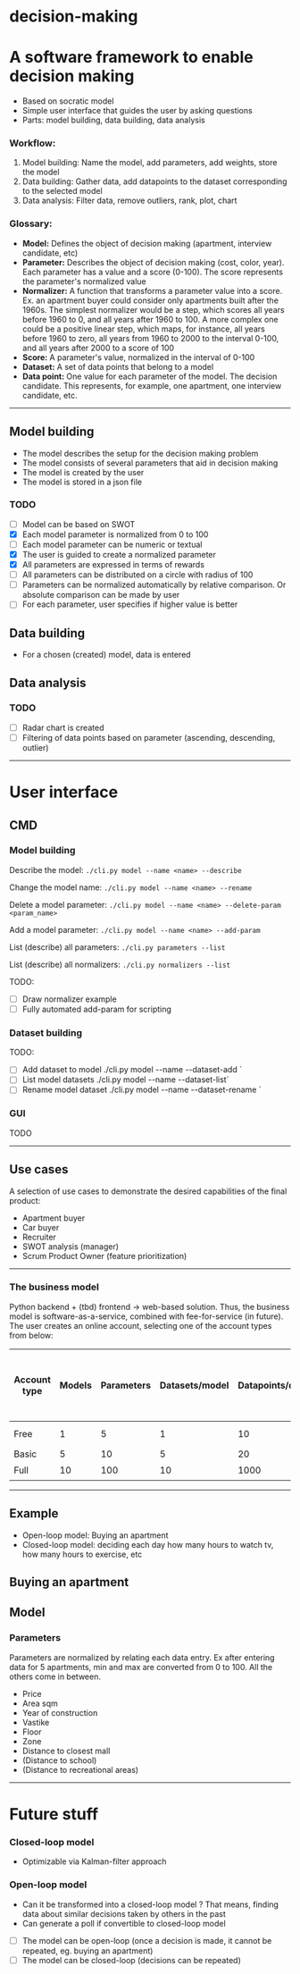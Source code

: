 # decision-making

# A software framework to enable decision making

* Based on socratic model
* Simple user interface that guides the user by asking questions
* Parts: model building, data building, data analysis

### Workflow:
1. Model building: Name the model, add parameters, add weights, store the model
2. Data building: Gather data, add datapoints to the dataset corresponding to the selected model
3. Data analysis: Filter data, remove outliers, rank, plot, chart

### Glossary:
* **Model:** Defines the object of decision making (apartment, interview candidate, etc)
* **Parameter:** Describes the object of decision making (cost, color, year). Each parameter has a value
and a score (0-100). The score represents the parameter's normalized value
* **Normalizer:** A function that transforms a parameter value into a score. Ex. an apartment buyer
could consider only apartments built after the 1960s. The simplest normalizer would be a step,
which scores all years before 1960 to 0, and all years after 1960 to 100. A more complex one could be
a positive linear step, which maps, for instance, all years before 1960 to zero, all years from 1960
to 2000 to the interval 0-100, and all years after 2000 to a score of 100
* **Score:** A parameter's value, normalized in the interval of 0-100
* **Dataset:** A set of data points that belong to a model
* **Data point:** One value for each parameter of the model. The decision candidate. This represents, for example, one apartment, one interview candidate, etc.

---
## Model building
* The model describes the setup for the decision making problem
* The model consists of several parameters that aid in decision making
* The model is created by the user
* The model is stored in a json file

### TODO
- [ ] Model can be based on SWOT
- [x] Each model parameter is normalized from 0 to 100
- [ ] Each model parameter can be numeric or textual
- [x] The user is guided to create a normalized parameter
- [x] All parameters are expressed in terms of rewards
- [ ] All parameters can be distributed on a circle with radius of 100
- [ ] Parameters can be normalized automatically by relative comparison. Or absolute comparison can be made by user
- [ ] For each parameter, user specifies if higher value is better

## Data building
* For a chosen (created) model, data is entered

## Data analysis

### TODO
- [ ] Radar chart is created
- [ ] Filtering of data points based on parameter (ascending, descending, outlier)

---
# User interface
## CMD

### Model building
Describe the model: `./cli.py model --name <name> --describe`

Change the model name: `./cli.py model --name <name> --rename`

Delete a model parameter: `./cli.py model --name <name> --delete-param <param_name>`

Add a model parameter: `./cli.py model --name <name> --add-param`

List (describe) all parameters: `./cli.py parameters --list`

List (describe) all normalizers: `./cli.py normalizers --list`

TODO:
- [ ] Draw normalizer example
- [ ] Fully automated add-param for scripting

### Dataset building
TODO:
- [ ] Add dataset to model ./cli.py model --name <name> --dataset-add <name>`
- [ ] List model datasets ./cli.py model --name <name> --dataset-list`
- [ ] Rename model dataset ./cli.py model --name <name> --dataset-rename <name>`

### GUI
TODO

---
## Use cases
A selection of use cases to demonstrate the desired capabilities of the final product:
* Apartment buyer
* Car buyer
* Recruiter
* SWOT analysis (manager)
* Scrum Product Owner (feature prioritization)

---
### The business model
Python backend + (tbd) frontend -> web-based solution. Thus, the business model is software-as-a-service, combined with fee-for-service (in future).
The user creates an online account, selecting one of the account types from below:


| Account type | Models | Parameters | Datasets/model | Datapoints/dataset | Access to  model library | Access to AI-based data analysis tools | Expires in |
|--------------|--------|------------|----------------|--------------------|--------------------------|----------------------------------------|------------|
| Free         | 1      | 5          | 1              | 10                 | :x:                      | :x:                                    | 30 days    |
| Basic        | 5      | 10         | 5              | 20                 | :x:                      | :x:                                    | 1 year     |
| Full         | 10     | 100        | 10             | 1000               | :heavy_check_mark:       | :heavy_check_mark:                     | 1 year     |

---

## Example
* Open-loop model: Buying an apartment
* Closed-loop model: deciding each day how many hours to watch tv, how many hours to exercise, etc

## Buying an apartment
## Model
### Parameters
Parameters are normalized by relating each data entry. Ex after entering data for 5 apartments, min and max are converted from 0 to 100. All the others come in between.

* Price
* Area sqm
* Year of construction
* Vastike
* Floor
* Zone
* Distance to closest mall
* (Distance to school)
* (Distance to recreational areas)

---

# Future stuff

### Closed-loop model
* Optimizable via Kalman-filter approach

### Open-loop model
* Can it be transformed into a closed-loop model ? That means, finding data about similar decisions taken by others in the past
* Can generate a poll if convertible to closed-loop model

- [ ] The model can be open-loop (once a decision is made, it cannot be repeated, eg. buying an apartment)
- [ ] The model can be closed-loop (decisions can be repeated)
